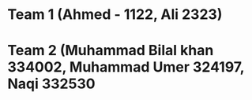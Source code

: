 # Team 1 (Ahmed - 1122, Ali 2323)
# Team 2 (Muhammad Bilal khan 334002, Muhammad Umer 324197, Naqi 332530

